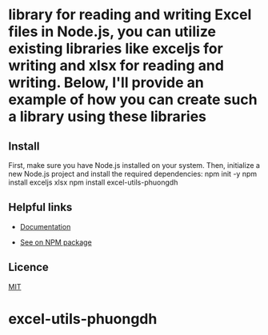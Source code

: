 # library for reading and writing Excel files in Node.js, you can utilize existing libraries like exceljs for writing and xlsx for reading and writing. Below, I'll provide an example of how you can create such a library using these libraries

## Install

First, make sure you have Node.js installed on your system. Then, initialize a new Node.js project and install the required dependencies:
npm init -y
npm install exceljs xlsx
npm install excel-utils-phuongdh


## Helpful links
- [Documentation](https://github.com/dauphuong198x/read-files-from-dhp)

- [See on NPM package](https://www.npmjs.com/package/read-files-from-dhp)

## Licence
[MIT](./LICENSE)
# excel-utils-phuongdh

